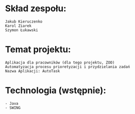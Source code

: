 # Skład zespołu:
    Jakub Kieruczenko
    Karol Ziarek
    Szymon Łukawski

# Temat projektu:
    Aplikacja dla pracowników (dla tego projektu, ZOO)
    Automatyzacja procesu prioretyzacji i przydzielania zadań
    Nazwa Aplikacji: AutoTask

# Technologia (wstępnie):
    - Java
    - SWING



